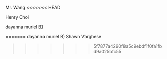 Mr. Wang
<<<<<<< HEAD

Henry Choi

dayanna muriel B)

=======
dayanna muriel B)
Shawn Varghese
>>>>>>> 5f7877a4290f8a5c9ebdf1f0fa1fbd9a025bfc55

